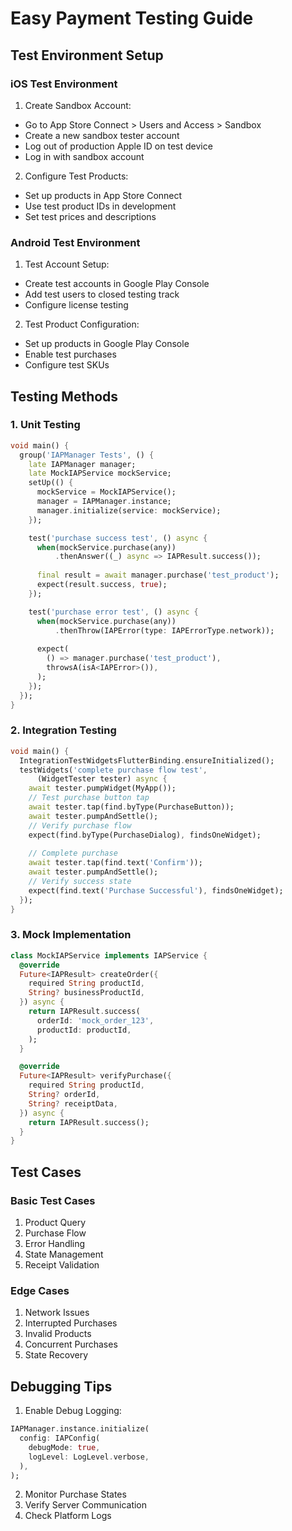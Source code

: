 # Easy Payment Testing Guide

## Test Environment Setup
### iOS Test Environment
1. Create Sandbox Account:
- Go to App Store Connect > Users and Access > Sandbox
- Create a new sandbox tester account
- Log out of production Apple ID on test device
- Log in with sandbox account

2. Configure Test Products:
- Set up products in App Store Connect
- Use test product IDs in development
- Set test prices and descriptions

### Android Test Environment
1. Test Account Setup:
- Create test accounts in Google Play Console
- Add test users to closed testing track
- Configure license testing

2. Test Product Configuration:
- Set up products in Google Play Console
- Enable test purchases
- Configure test SKUs

## Testing Methods
### 1. Unit Testing
```dart
void main() {
  group('IAPManager Tests', () {
    late IAPManager manager;
    late MockIAPService mockService;
    setUp(() {
      mockService = MockIAPService();
      manager = IAPManager.instance;
      manager.initialize(service: mockService);
    });

    test('purchase success test', () async {
      when(mockService.purchase(any))
          .thenAnswer((_) async => IAPResult.success());
      
      final result = await manager.purchase('test_product');
      expect(result.success, true);
    });

    test('purchase error test', () async {
      when(mockService.purchase(any))
          .thenThrow(IAPError(type: IAPErrorType.network));
      
      expect(
        () => manager.purchase('test_product'),
        throwsA(isA<IAPError>()),
      );
    });
  });
}
```

### 2. Integration Testing
```dart
void main() {
  IntegrationTestWidgetsFlutterBinding.ensureInitialized();
  testWidgets('complete purchase flow test',
      (WidgetTester tester) async {
    await tester.pumpWidget(MyApp());
    // Test purchase button tap
    await tester.tap(find.byType(PurchaseButton));
    await tester.pumpAndSettle();
    // Verify purchase flow
    expect(find.byType(PurchaseDialog), findsOneWidget);
    
    // Complete purchase
    await tester.tap(find.text('Confirm'));
    await tester.pumpAndSettle();
    // Verify success state
    expect(find.text('Purchase Successful'), findsOneWidget);
  });
}
```

### 3. Mock Implementation
```dart
class MockIAPService implements IAPService {
  @override
  Future<IAPResult> createOrder({
    required String productId,
    String? businessProductId,
  }) async {
    return IAPResult.success(
      orderId: 'mock_order_123',
      productId: productId,
    );
  }

  @override
  Future<IAPResult> verifyPurchase({
    required String productId,
    String? orderId,
    String? receiptData,
  }) async {
    return IAPResult.success();
  }
}
```

## Test Cases
### Basic Test Cases
1. Product Query
2. Purchase Flow
3. Error Handling
4. State Management
5. Receipt Validation

### Edge Cases
1. Network Issues
2. Interrupted Purchases
3. Invalid Products
4. Concurrent Purchases
5. State Recovery

## Debugging Tips
1. Enable Debug Logging:
```dart
IAPManager.instance.initialize(
  config: IAPConfig(
    debugMode: true,
    logLevel: LogLevel.verbose,
  ),
);
```

2. Monitor Purchase States
3. Verify Server Communication
4. Check Platform Logs